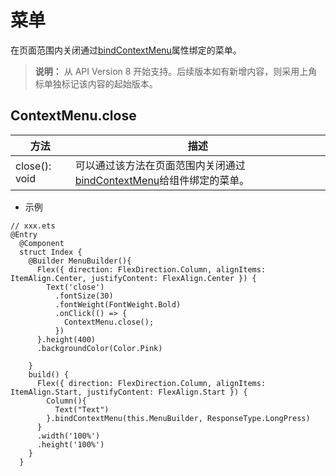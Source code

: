 # 菜单

在页面范围内关闭通过[bindContextMenu](./ts-universal-attributes-menu.md#属性)属性绑定的菜单。

>  **说明：**
> 从 API Version 8 开始支持。后续版本如有新增内容，则采用上角标单独标记该内容的起始版本。

## ContextMenu.close
|方法|描述|
|----|---|
| close(): void | 可以通过该方法在页面范围内关闭通过[bindContextMenu](./ts-universal-attributes-menu.md#属性)给组件绑定的菜单。 |

- 示例
```
// xxx.ets
@Entry
  @Component
  struct Index {
    @Builder MenuBuilder(){
      Flex({ direction: FlexDirection.Column, alignItems: ItemAlign.Center, justifyContent: FlexAlign.Center }) {
        Text('close')
          .fontSize(30)
          .fontWeight(FontWeight.Bold)
          .onClick(() => {
            ContextMenu.close();
          })
      }.height(400)
      .backgroundColor(Color.Pink)
  
    }
    build() {
      Flex({ direction: FlexDirection.Column, alignItems: ItemAlign.Start, justifyContent: FlexAlign.Start }) {
        Column(){
          Text("Text")
        }.bindContextMenu(this.MenuBuilder, ResponseType.LongPress)
      }
      .width('100%')
      .height('100%')
    }
  }
```
